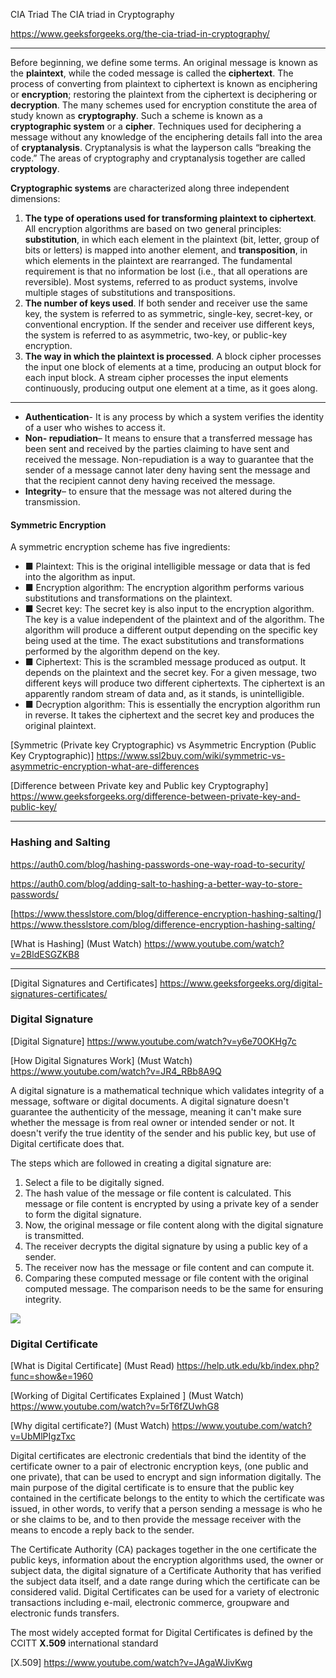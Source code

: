 
CIA Triad The CIA triad in Cryptography 

https://www.geeksforgeeks.org/the-cia-triad-in-cryptography/

---

Before beginning, we define some terms. An original message is known as the
**plaintext**, while the coded message is called the **ciphertext**. The process of converting
from plaintext to ciphertext is known as enciphering or **encryption**; restoring the
plaintext from the ciphertext is deciphering or **decryption**. The many schemes used
for encryption constitute the area of study known as **cryptography**. Such a scheme
is known as a **cryptographic system** or a **cipher**. Techniques used for deciphering a
message without any knowledge of the enciphering details fall into the area of **cryptanalysis**.
Cryptanalysis is what the layperson calls “breaking the code.” The areas of
cryptography and cryptanalysis together are called **cryptology**.

**Cryptographic systems** are characterized along three independent dimensions:

1. **The type of operations used for transforming plaintext to ciphertext**. All
encryption algorithms are based on two general principles: **substitution**,
in which each element in the plaintext (bit, letter, group of bits or letters)
is mapped into another element, and **transposition**, in which elements
in the plaintext are rearranged. The fundamental requirement is that no
information be lost (i.e., that all operations are reversible). Most systems,
referred to as product systems, involve multiple stages of substitutions and
transpositions.
2. **The number of keys used**. If both sender and receiver use the same key, the
system is referred to as symmetric, single-key, secret-key, or conventional
encryption. If the sender and receiver use different keys, the system is referred
to as asymmetric, two-key, or public-key encryption.
3. **The way in which the plaintext is processed**. A block cipher processes the input
one block of elements at a time, producing an output block for each input
block. A stream cipher processes the input elements continuously, producing
output one element at a time, as it goes along.

---

- **Authentication**- It is any process by which a system verifies the identity of a user who wishes to access it.
- **Non- repudiation**– It means to ensure that a transferred message has been sent and received by the parties claiming to have sent and received the message. Non-repudiation is a way to guarantee that the sender of a message cannot later deny having sent the message and that the recipient cannot deny having received the message.
- **Integrity**– to ensure that the message was not altered during the transmission.

#### Symmetric Encryption 

A symmetric encryption scheme has five ingredients:

- ■ Plaintext: This is the original intelligible message or data that is fed into the
algorithm as input.
- ■ Encryption algorithm: The encryption algorithm performs various substitutions
and transformations on the plaintext.
- ■ Secret key: The secret key is also input to the encryption algorithm. The key is
a value independent of the plaintext and of the algorithm. The algorithm will
produce a different output depending on the specific key being used at the
time. The exact substitutions and transformations performed by the algorithm
depend on the key.
- ■ Ciphertext: This is the scrambled message produced as output. It depends on
the plaintext and the secret key. For a given message, two different keys will
produce two different ciphertexts. The ciphertext is an apparently random
stream of data and, as it stands, is unintelligible.
- ■ Decryption algorithm: This is essentially the encryption algorithm run in
reverse. It takes the ciphertext and the secret key and produces the original
plaintext.

[Symmetric (Private key Cryptographic) vs Asymmetric Encryption (Public Key Cryptographic)] https://www.ssl2buy.com/wiki/symmetric-vs-asymmetric-encryption-what-are-differences

[Difference between Private key and Public key Cryptography] https://www.geeksforgeeks.org/difference-between-private-key-and-public-key/


---

### Hashing and Salting

https://auth0.com/blog/hashing-passwords-one-way-road-to-security/

https://auth0.com/blog/adding-salt-to-hashing-a-better-way-to-store-passwords/

[https://www.thesslstore.com/blog/difference-encryption-hashing-salting/] https://www.thesslstore.com/blog/difference-encryption-hashing-salting/

[What is Hashing] (Must Watch) https://www.youtube.com/watch?v=2BldESGZKB8

---

[Digital Signatures and Certificates] https://www.geeksforgeeks.org/digital-signatures-certificates/


### Digital Signature

[Digital Signature] https://www.youtube.com/watch?v=y6e70OKHg7c

[How Digital Signatures Work] (Must Watch) https://www.youtube.com/watch?v=JR4_RBb8A9Q

A digital signature is a mathematical technique which validates integrity of a message, software or digital documents. A digital signature 
doesn't guarantee the authenticity of the message, meaning it can't make sure whether the message is from real owner or intended sender or not. It doesn't verify the
true identity of the sender and his public key, but use of Digital certificate does that. 

The steps which are followed in creating a digital signature are:

1. Select a file to be digitally signed.
2. The hash value of the message or file content is calculated. This message or file content is encrypted by using a private key of a sender to form the digital signature.
3. Now, the original message or file content along with the digital signature is transmitted.
4. The receiver decrypts the digital signature by using a public key of a sender.
5. The receiver now has the message or file content and can compute it.
6. Comparing these computed message or file content with the original computed message. The comparison needs to be the same for ensuring integrity.

<img src="https://media.geeksforgeeks.org/wp-content/uploads/3-56.png">

### Digital Certificate

[What is Digital Certificate] (Must Read) https://help.utk.edu/kb/index.php?func=show&e=1960

[Working of Digital Certificates Explained ] (Must Watch) https://www.youtube.com/watch?v=5rT6fZUwhG8

[Why digital certificate?] (Must Watch) https://www.youtube.com/watch?v=UbMlPIgzTxc

Digital certificates are electronic credentials that bind the identity of the certificate owner to a pair of electronic encryption keys, (one public and one private), that can be used to encrypt and sign information digitally. The main purpose of the digital certificate is to ensure that the public key contained in the certificate belongs to the entity to which the certificate was issued, in other words, to verify that a person sending a message is who he or she claims to be, and to then provide the message receiver with the means to encode a reply back to the sender.

The Certificate Authority (CA) packages together in the one certificate the public keys, information about the encryption algorithms used, the owner or subject data, the digital signature of a Certificate Authority that has verified the subject data itself, and a date range during which the certificate can be considered valid. Digital Certificates can be used for a variety of electronic transactions including e-mail, electronic commerce, groupware and electronic funds transfers.


The most widely accepted format for Digital Certificates is defined by the CCITT **X.509** international standard

[X.509] https://www.youtube.com/watch?v=JAgaWJivKwg


